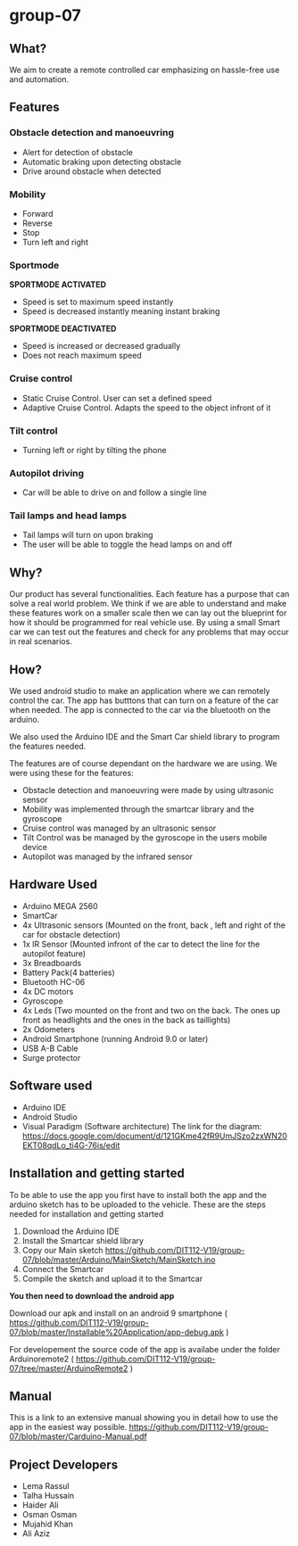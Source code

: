 # group-07
## What?
We aim to create a remote controlled car emphasizing on hassle-free use and automation. 

## Features 

### Obstacle detection and manoeuvring
* Alert for detection of obstacle
* Automatic braking upon detecting obstacle 
* Drive around obstacle when detected

### Mobility
* Forward
* Reverse
* Stop
* Turn left and right

### Sportmode 
**SPORTMODE ACTIVATED**
* Speed is set to maximum speed instantly
* Speed is decreased instantly meaning instant braking

**SPORTMODE DEACTIVATED**
* Speed is increased or decreased gradually 
* Does not reach maximum speed

### Cruise control
* Static Cruise Control. User can set a defined speed
* Adaptive Cruise Control. Adapts the speed to the object infront of it

### Tilt control 
* Turning left or right by tilting the phone 

### Autopilot driving 
* Car will be able to drive on and follow a single line

### Tail lamps and head lamps
* Tail lamps will turn on upon braking
* The user will be able to toggle the head lamps on and off

## Why?
Our product has several functionalities. Each feature has a purpose that can solve a real world problem. 
We think if we are able to understand and make these features work on a smaller scale then we can lay out the blueprint for how it should be programmed for real vehicle use. By using a small Smart car we can test out the features and check for any problems that may occur in real scenarios. 


## How?
We used android studio to make an application where we can remotely control the car. The app has butttons that can turn on a feature of the car when needed. The app is connected to the car via the bluetooth on the arduino. 

We also used the Arduino IDE and the Smart Car shield library to program the features needed. 

The features are of course dependant on the hardware we are using. We were using these for the features: 
* Obstacle detection and manoeuvring were made by using ultrasonic sensor
* Mobility was implemented through the smartcar library and the gyroscope
* Cruise control was managed by an ultrasonic sensor
* Tilt Control was be managed by the gyroscope in the users mobile device
* Autopilot was managed by the infrared sensor 

## Hardware Used
- Arduino MEGA 2560
- SmartCar
- 4x Ultrasonic sensors (Mounted on the front, back , left and right of the car for obstacle detection)
- 1x IR Sensor (Mounted infront of the car to detect the line for the autopilot feature) 
- 3x Breadboards
- Battery Pack(4 batteries)
- Bluetooth HC-06
- 4x DC motors
- Gyroscope
- 4x Leds (Two mounted on the front and two on the back. The ones up front as headlights and the ones in the back as taillights)
- 2x Odometers
- Android Smartphone (running Android 9.0 or later) 
- USB A-B Cable
- Surge protector 

## Software used
- Arduino IDE
- Android Studio
- Visual Paradigm (Software architecture)
The link for the diagram: https://docs.google.com/document/d/121GKme42fR9UmJSzo2zxWN20EKT08qdLo_ti4G-76is/edit

## Installation and getting started
To be able to use the app you first have to install both the app and the arduino sketch has to be uploaded to the vehicle. 
These are the steps needed for installation and getting started

1. Download the Arduino IDE
2. Install the Smartcar shield library
3. Copy our Main sketch https://github.com/DIT112-V19/group-07/blob/master/Arduino/MainSketch/MainSketch.ino
4. Connect the Smartcar
5. Compile the sketch and upload it to the Smartcar

**You then need to download the android app**

Download our apk and install on an android 9 smartphone ( https://github.com/DIT112-V19/group-07/blob/master/Installable%20Application/app-debug.apk )

For developement the source code of the app is availabe under the folder Arduinoremote2 ( https://github.com/DIT112-V19/group-07/tree/master/ArduinoRemote2 )


## Manual
This is a link to an extensive manual showing you in detail how to use the app in the easiest way possible. 
https://github.com/DIT112-V19/group-07/blob/master/Carduino-Manual.pdf
 
## Project Developers  
- Lema Rassul
- Talha Hussain
- Haider Ali
- Osman Osman
- Mujahid Khan
- Ali Aziz
